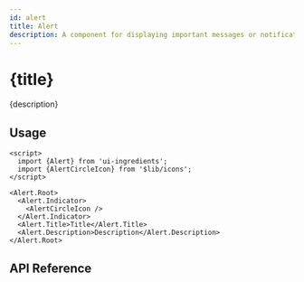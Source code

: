 ```yaml
---
id: alert
title: Alert
description: A component for displaying important messages or notifications.
---
```


# {title}

{description}

<demo>

## Usage

```svelte
<script>
  import {Alert} from 'ui-ingredients';
  import {AlertCircleIcon} from '$lib/icons';
</script>

<Alert.Root>
  <Alert.Indicator>
    <AlertCircleIcon />
  </Alert.Indicator>
  <Alert.Title>Title</Alert.Title>
  <Alert.Description>Description</Alert.Description>
</Alert.Root>
```

## API Reference

<api>
